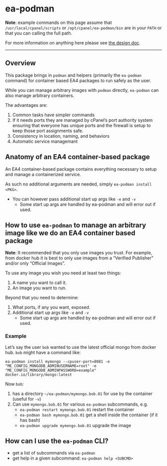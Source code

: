 # ea-podman

**Note**: example commands on this page assume that  `/usr/local/cpanel/scripts` or `/opt/cpanel/ea-podman/bin` are in your `PATH` or that you can calling the full path.

For more information on anything here please see [the design doc](DESIGN.md).

----

## Overview

This package brings in `podman` and helpers (primarily the `ea-podman` command) for container based EA4 packages to run safely as the user.

While you can manage arbitrary images with `podman` directly, `ea-podman` can also manage arbitrary containers.

The advantages are:

1. Common tasks have simpler commands
2. If it needs ports they are managed by cPanel’s port authority system ensuring that everyone has unique ports and the firewall is setup to keep those port assignments safe.
3. Consistency in location, naming, and behaviors
4. Automatic service managemant

## Anatomy of an EA4 container-based package

An EA4 container-based package contains everything necessary to setup and manage a containerized service.

As such no additional arguments are needed, simply `ea-podman install <PKG>`.

* You can however pass additional start up args like `-e` and `-v`
   * Some start up args are handled by ea-podman and will error out if used.

## How to use `ea-podman` to manage an arbitrary image like we do an EA4 container based package

**Note**: It recommended that you only use images you trust. For example, from docker hub it is best to only use images from a “Verified Publisher” and/or only “Official Images”.

To use any image you wish you need at least two things:

1. A name you want to call it.
2. An image you want to run.

Beyond that you need to determine:

1. What ports, if any you want, exposed.
2. Additional start up args like `-e` and `-v`
   * Some start up args are handled by ea-podman and will error out if used.

### Example

Let’s say the user `bob` wanted to use the latest official mongo from docker hub. `bob` might have a command like:

`ea-podman install mymongo --cpuser-port=8081 -e "ME_CONFIG_MONGODB_ADMINUSERNAME=root" -e "ME_CONFIG_MONGODB_ADMINPASSWORD=example" docker.io/library/mongo:latest`

Now `bob`:
1. has a directory `~/ea-podman/mymongo.bob.01` for use by the container (useful for `-v`)
2. Can use `mymongo.bob.01` for various `ea-podman` subcommands, e.g.
   * `ea-podman restart mymongo.bob.01` restart the container
   * `ea-podman bash mymongo.bob.01` get a shell inside the container (if it has bash)
   * `ea-podman upgrade mymongo.bob.01` upgrade the image

## How can I use the `ea-podman` CLI?

* get a list of subcommands via `ea-podman`
* get help in a given subcommand: `ea-podman help <SUBCMD>`
